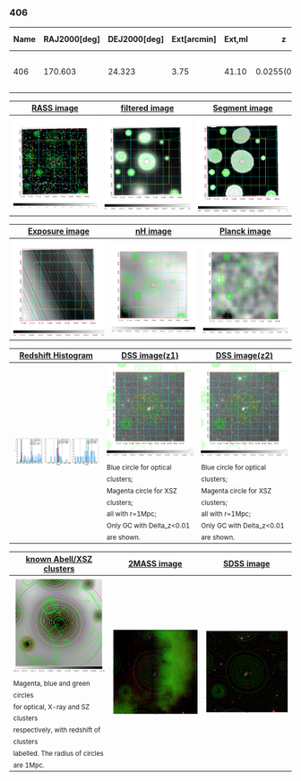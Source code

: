 <div STYLE="page-break-after: always;"></div>

### 406

|Name|RAJ2000[deg]|DEJ2000[deg] |Ext[arcmin]| Ext,ml | z | z_src| C|GC(XSZ,Delta_z<0.01)| GC(OPT,Delta_z<0.01)|GC| R_sig[arcmin] | R500[arcmin] | R500[Mpc]| CRsig[c/s] | CR500[c/s] |L500[1E44 erg/s]|F500[1E-12 erg/s/cm^2]| M500[1E14 Msun]|Tx[keV]|Cnt_sig|Beta|Rc[arcmin]|Comment|Alias|
|---|---|---|---|---|---|------|---|--------|---------|----------|---|---|---|---|---|---|---|---|---|---|---|---|---|---|
|406| 170.603| 24.323| 3.75| 41.10| 0.0255(0.005)| z1, z_xsz| B| MCXC| N| C, F20, MCXC, N, W| 8.312| 15.814| 0.493| 0.156(0.039)| 0.184(0.045)| 0.041(0.009)| 2.682(0.612)| 0.35(0.04)| 1.13(0.08)| 41.3| 0.886(-0.131+0.082)| 6.235(-1.097+0.856)| -| k459|

|[RASS image](../image/406/406_img.pdf)|[filtered image](../image/406/406_fil.pdf)|[Segment image](../image/406/406_seg.pdf)|
|-------------------|--------------------|-------------------|
| <img src="../image/406/406_img.png" width="300">  | <img src="../image/406/406_fil.png" width="300">   | <img src="../image/406/406_seg.png" width="300">  |

|[Exposure image](../image/406/406_mex.pdf)| [nH image](../image/406/406_nh.pdf)| [Planck image](../image/406/406_p.pdf)|
|-------------------|--------------------|-------------------|
|<img src="../image/406/406_mex.png" width="300">   | <img src="../image/406/406_nh.png" width="300">    | <img src="../image/406/406_p.png" width="300"> |

|[Redshift Histogram](../image/406/406_zg.pdf) | [DSS image(z1)](../image/406/406_dss_z1.pdf)      |  [DSS image(z2)](../image/406/406_dss_z2.pdf)    |
|-------------------|--------------------|-------------------|
|<img src="../image/406/406_zg.png" width="300"> |<img src="../image/406/406_dss_z1.png" width="300"> <sub><br>Blue circle for optical clusters; <br>Magenta circle for XSZ clusters; <br>all with r=1Mpc; <br>Only GC with Delta_z<0.01 are shown. </sub>| <img src="../image/406/406_dss_z2.png" width="300"><sub><br>Blue circle for optical clusters; <br>Magenta circle for XSZ clusters; <br>all with r=1Mpc; <br>Only GC with Delta_z<0.01 are shown. </sub> |

|[known Abell/XSZ clusters](../image/406/406_gc.pdf) | [2MASS image](../image/406/406_2mass.pdf)      |[SDSS image](../image/406/406_sdss.pdf)   |
|-------------------|-------------------|-------------------|
|<img src=../image/406/406_gc.png width="300"> <br><sub>Magenta, blue and green circles <br>for optical, X-ray and SZ clusters <br>respectively, with redshift of clusters <br>labelled. The radius of circles <br>are 1Mpc.</sub>|<img src="../image/406/406_2mass.png" width="300">  | <img src="../image/406/406_sdss.png" width="300">  |




